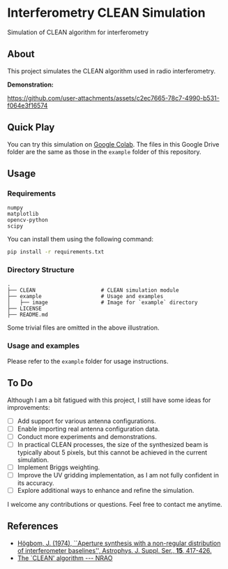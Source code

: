 # Interferometry CLEAN Simulation

Simulation of CLEAN algorithm for interferometry

## About

This project simulates the CLEAN algorithm used in radio interferometry.

**Demonstration:**

https://github.com/user-attachments/assets/c2ec7665-78c7-4990-b531-f064e3f16574

## Quick Play

You can try this simulation on [Google Colab](https://drive.google.com/drive/folders/1PP8717rmmz6VSvvcDNJT5GyhRdU4WQIE?usp=drive_link).
The files in this Google Drive folder are the same as those in the `example` folder of this repository.

## Usage

### Requirements

```
numpy
matplotlib
opencv-python
scipy
```

You can install them using the following command:

```bash
pip install -r requirements.txt
```

### Directory Structure

```
.
├── CLEAN                     # CLEAN simulation module
├── example                   # Usage and examples
│   ├── image                 # Image for `example` directory
├── LICENSE
├── README.md
```

Some trivial files are omitted in the above illustration.

### Usage and examples

Please refer to the `example` folder for usage instructions.

## To Do

Although I am a bit fatigued with this project, I still have some ideas for improvements:

- [ ] Add support for various antenna configurations.
- [ ] Enable importing real antenna configuration data.
- [ ] Conduct more experiments and demonstrations.
- [ ] In practical CLEAN processes, the size of the synthesized beam is typically about 5 pixels, but this cannot be achieved in the current simulation.
- [ ] Implement Briggs weighting.
- [ ] Improve the UV gridding implementation, as I am not fully confident in its accuracy.
- [ ] Explore additional ways to enhance and refine the simulation.

I welcome any contributions or questions.
Feel free to contact me anytime.

## References

- [Högbom, J. (1974), ``Aperture synthesis with a non-regular distribution of interferometer baselines'', Astrophys. J. Suppl. Ser., **15**, 417-426.](https://ui.adsabs.harvard.edu/abs/1974A%26AS...15..417H/abstract)
- [The `CLEAN' algorithm --- NRAO](https://www.cv.nrao.edu/~abridle/deconvol/node7.html)

